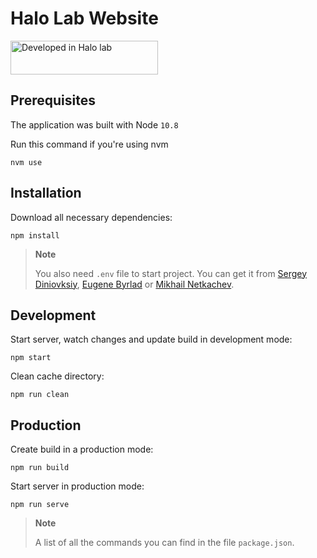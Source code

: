 # Halo Lab Website

<a href="https://www.halo-lab.com/?utm_source=halo-lab-website">
  <img src="https://api.halo-lab.com/wp-content/uploads/dev_halo.svg"
       alt="Developed in Halo lab" width="236" height="54">
</a>


## Prerequisites

The application was built with Node `10.8`

Run this command if you're using nvm

```
nvm use
```

## Installation

Download all necessary dependencies:

```
npm install
```

> **Note**
>
> You also need `.env` file to start project. You can get it from [Sergey Diniovksiy](https://github.com/lazio), [Eugene Byrlad](https://github.com/eugene-halolab) or [Mikhail Netkachev](https://github.com/mikhailnetkachev-halolab).

## Development

Start server, watch changes and update build in development mode:

```
npm start
```

Clean cache directory:

```
npm run clean
```

## Production

Create build in a production mode:

```
npm run build
```

Start server in production mode:

```
npm run serve
```

> **Note**
>
> A list of all the commands you can find in the file `package.json`.
